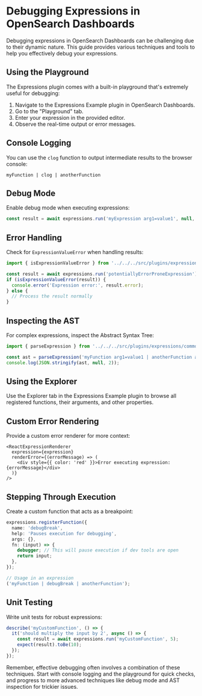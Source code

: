 # Debugging Expressions in OpenSearch Dashboards

Debugging expressions in OpenSearch Dashboards can be challenging due to their dynamic nature. This guide provides various techniques and tools to help you effectively debug your expressions.

## Using the Playground

The Expressions plugin comes with a built-in playground that's extremely useful for debugging:

1. Navigate to the Expressions Example plugin in OpenSearch Dashboards.
2. Go to the "Playground" tab.
3. Enter your expression in the provided editor.
4. Observe the real-time output or error messages.

## Console Logging

You can use the `clog` function to output intermediate results to the browser console:

```
myFunction | clog | anotherFunction
```

## Debug Mode

Enable debug mode when executing expressions:

```typescript
const result = await expressions.run('myExpression arg1=value1', null, { debug: true });
```

## Error Handling

Check for `ExpressionValueError` when handling results:

```typescript
import { isExpressionValueError } from '../../../src/plugins/expressions/common';

const result = await expressions.run('potentiallyErrorProneExpression');
if (isExpressionValueError(result)) {
  console.error('Expression error:', result.error);
} else {
  // Process the result normally
}
```

## Inspecting the AST

For complex expressions, inspect the Abstract Syntax Tree:

```typescript
import { parseExpression } from '../../../src/plugins/expressions/common';

const ast = parseExpression('myFunction arg1=value1 | anotherFunction arg2=value2');
console.log(JSON.stringify(ast, null, 2));
```

## Using the Explorer

Use the Explorer tab in the Expressions Example plugin to browse all registered functions, their arguments, and other properties.

## Custom Error Rendering

Provide a custom error renderer for more context:

```tsx
<ReactExpressionRenderer
  expression={expression}
  renderError={(errorMessage) => (
    <div style={{ color: 'red' }}>Error executing expression: {errorMessage}</div>
  )}
/>
```

## Stepping Through Execution

Create a custom function that acts as a breakpoint:

```typescript
expressions.registerFunction({
  name: 'debugBreak',
  help: 'Pauses execution for debugging',
  args: {},
  fn: (input) => {
    debugger; // This will pause execution if dev tools are open
    return input;
  },
});

// Usage in an expression
('myFunction | debugBreak | anotherFunction');
```

## Unit Testing

Write unit tests for robust expressions:

```typescript
describe('myCustomFunction', () => {
  it('should multiply the input by 2', async () => {
    const result = await expressions.run('myCustomFunction', 5);
    expect(result).toBe(10);
  });
});
```

Remember, effective debugging often involves a combination of these techniques. Start with console logging and the playground for quick checks, and progress to more advanced techniques like debug mode and AST inspection for trickier issues.

